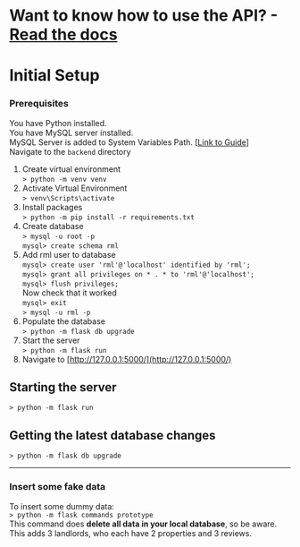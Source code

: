 # Want to know how to use the API? - [Read the docs](docs/graphql.md)


# Initial Setup
### Prerequisites
You have Python installed.  
You have MySQL server installed.  
MySQL Server is added to System Variables Path. [[Link to Guide](https://dev.mysql.com/doc/refman/8.0/en/mysql-installation-windows-path.html)]  
Navigate to the `backend` directory  
1. Create virtual environment  
`> python -m venv venv`  
2. Activate Virtual Environment  
`> venv\Scripts\activate`  
3. Install packages  
`> python -m pip install -r requirements.txt`  
4. Create database  
`> mysql -u root -p`  
`mysql> create schema rml`  
5. Add rml user to database  
`mysql> create user 'rml'@'localhost' identified by 'rml';`  
`mysql> grant all privileges on * . * to 'rml'@'localhost';`  
`mysql> flush privileges;`  
Now check that it worked  
`mysql> exit`  
`> mysql -u rml -p`  
7. Populate the database  
`> python -m flask db upgrade`  
8. Start the server  
`> python -m flask run`  
9. Navigate to [http://127.0.0.1:5000/](http://127.0.0.1:5000/)  

## Starting the server
`> python -m flask run`  

## Getting the latest database changes
 `> python -m flask db upgrade`  

---  
### Insert some fake data
To insert some dummy data:  
`> python -m flask commands prototype`  
This command does **delete all data in your local database**, so be aware.  
This adds 3 landlords, who each have 2 properties and 3 reviews.  

